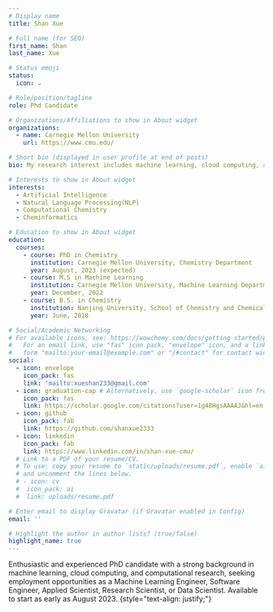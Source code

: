 ```yaml
---
# Display name
title: Shan Xue 

# Full name (for SEO)
first_name: Shan
last_name: Xue

# Status emoji
status:
  icon: ☕️

# Role/position/tagline
role: Phd Candidate

# Organizations/Affiliations to show in About widget
organizations:
  - name: Carnegie Mellon University
    url: https://www.cmu.edu/

# Short bio (displayed in user profile at end of posts)
bio: My research interest includes machine learning, cloud computing, and computational chemistry.

# Interests to show in About widget
interests:
  - Artificial Intelligence
  - Natural Language Processing(NLP)
  - Computational Chemistry
  - Cheminformatics

# Education to show in About widget
education:
  courses:
    - course: PhD in Chemistry
      institution: Carnegie Mellon University, Chemistry Department
      year: August, 2023 (expected)
    - course: M.S in Machine Learning
      institution: Carnegie Mellon University, Machine Learning Department
      year: December, 2022
    - course: B.S. in Chemistry
      institution: Nanjing University, School of Chemistry and Chemical Engineering
      year: June, 2018

# Social/Academic Networking
# For available icons, see: https://wowchemy.com/docs/getting-started/page-builder/#icons
#   For an email link, use "fas" icon pack, "envelope" icon, and a link in the
#   form "mailto:your-email@example.com" or "/#contact" for contact widget.
social:
  - icon: envelope
    icon_pack: fas
    link: 'mailto:xueshan233@gmail.com'
  - icon: graduation-cap # Alternatively, use `google-scholar` icon from `ai` icon pack
    icon_pack: fas
    link: https://scholar.google.com/citations?user=1g48HgsAAAAJ&hl=en
  - icon: github
    icon_pack: fab
    link: https://github.com/shanxue2333
  - icon: linkedin
    icon_pack: fab
    link: https://www.linkedin.com/in/shan-xue-cmu/
  # Link to a PDF of your resume/CV.
  # To use: copy your resume to `static/uploads/resume.pdf`, enable `ai` icons in `params.yaml`,
  # and uncomment the lines below.
  # - icon: cv
  #  icon_pack: ai
  #  link: uploads/resume.pdf

# Enter email to display Gravatar (if Gravatar enabled in Config)
email: ''

# Highlight the author in author lists? (true/false)
highlight_name: true
---
```


Enthusiastic and experienced PhD candidate with a strong background in machine learning, cloud computing, and computational research, seeking employment opportunities as a Machine Learning Engineer, Software Engineer, Applied Scientist, Research Scientist, or Data Scientist. Available to start as early as August 2023.
{style="text-align: justify;"}

